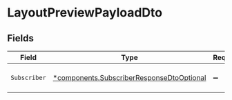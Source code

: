 # LayoutPreviewPayloadDto


## Fields

| Field                                                                                                 | Type                                                                                                  | Required                                                                                              | Description                                                                                           |
| ----------------------------------------------------------------------------------------------------- | ----------------------------------------------------------------------------------------------------- | ----------------------------------------------------------------------------------------------------- | ----------------------------------------------------------------------------------------------------- |
| `Subscriber`                                                                                          | [*components.SubscriberResponseDtoOptional](../../models/components/subscriberresponsedtooptional.md) | :heavy_minus_sign:                                                                                    | Partial subscriber information                                                                        |